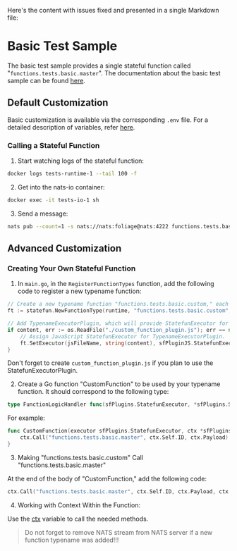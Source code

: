 Here's the content with issues fixed and presented in a single Markdown file:

# Basic Test Sample

The basic test sample provides a single stateful function called "`functions.tests.basic.master`". The documentation about the basic test sample can be found [here](https://pkg.go.dev/github.com/foliagecp/sdk/tests/basic/).

## Default Customization

Basic customization is available via the corresponding `.env` file. For a detailed description of variables, refer [here](https://pkg.go.dev/github.com/foliagecp/sdk/tests/basic/#pkg-variables).

### Calling a Stateful Function

1. Start watching logs of the stateful function:

```sh
docker logs tests-runtime-1 --tail 100 -f
```

2. Get into the nats-io container:

```sh
docker exec -it tests-io-1 sh
```

3. Send a message:

```sh
nats pub --count=1 -s nats://nats:foliage@nats:4222 functions.tests.basic.master.id "{\"payload\":{\"foo\":\"bar\"}, \"options\":{\"increment\":10}}"
```

## Advanced Customization

### Creating Your Own Stateful Function

1. In `main.go`, in the `RegisterFunctionTypes` function, add the following code to register a new typename function:

```go
// Create a new typename function "functions.tests.basic.custom," each stateful instance of which uses the Go function "MasterFunction."
ft := statefun.NewFunctionType(runtime, "functions.tests.basic.custom", MasterFunction, statefun.NewFunctionTypeConfig())

// Add TypenameExecutorPlugin, which will provide StatefunExecutor for each stateful instance for this typename function (skip this if TypenameExecutorPlugin is not needed).
if content, err := os.ReadFile("./custom_function_plugin.js"); err == nil {
    // Assign JavaScript StatefunExecutor for TypenameExecutorPlugin.
    ft.SetExecutor(jsFileName, string(content), sfPluginJS.StatefunExecutorPluginJSConstructor)
}
```

Don't forget to create `custom_function_plugin.js` if you plan to use the StatefunExecutorPlugin.

2. Create a Go function "CustomFunction" to be used by your typename function. It should correspond to the following type:

```go
type FunctionLogicHandler func(sfPlugins.StatefunExecutor, *sfPlugins.StatefunContextProcessor)
```

For example:

```go
func CustomFunction(executor sfPlugins.StatefunExecutor, ctx *sfPlugins.StatefunContextProcessor) {
    ctx.Call("functions.tests.basic.master", ctx.Self.ID, ctx.Payload)
}
```

3. Making "functions.tests.basic.custom" Call "functions.tests.basic.master"

At the end of the body of "CustomFunction," add the following code:

```go
ctx.Call("functions.tests.basic.master", ctx.Self.ID, ctx.Payload, ctx.Options)
```

4. Working with Context Within the Function:

Use the [ctx](https://pkg.go.dev/github.com/foliagecp/sdk/statefun/plugins/#StatefunContextProcessor) variable to call the needed methods.

> Do not forget to remove NATS stream from NATS server if a new function typename was added!!!